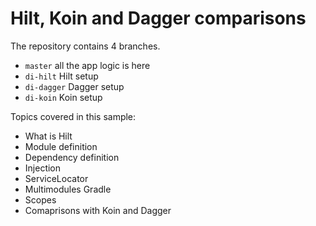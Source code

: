 # Hilt, Koin and Dagger comparisons

The repository contains 4 branches.

* `master` all the app logic is here
* `di-hilt` Hilt setup
* `di-dagger` Dagger setup
* `di-koin` Koin setup



Topics covered in this sample:

* What is Hilt
* Module definition
* Dependency definition
* Injection
* ServiceLocator
* Multimodules Gradle
* Scopes
* Comaprisons with Koin and Dagger
